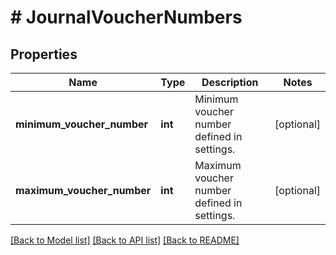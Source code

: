 # # JournalVoucherNumbers

## Properties

Name | Type | Description | Notes
------------ | ------------- | ------------- | -------------
**minimum_voucher_number** | **int** | Minimum voucher number defined in settings. | [optional]
**maximum_voucher_number** | **int** | Maximum voucher number defined in settings. | [optional]

[[Back to Model list]](../../README.md#models) [[Back to API list]](../../README.md#endpoints) [[Back to README]](../../README.md)
